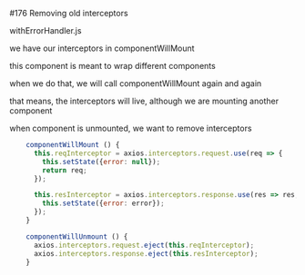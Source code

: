 #176 Removing old interceptors

withErrorHandler.js

we have our interceptors in componentWillMount

this component is meant to wrap different components

when we do that, we will call componentWillMount again and again

that means, the interceptors will live, although we are mounting another component

when component is unmounted, we want to remove interceptors

```js
    componentWillMount () {
      this.reqInterceptor = axios.interceptors.request.use(req => {
        this.setState({error: null});
        return req;
      });

      this.resInterceptor = axios.interceptors.response.use(res => res, error => {
        this.setState({error: error});
      });
    }

    componentWillUnmount () {
      axios.interceptors.request.eject(this.reqInterceptor);
      axios.interceptors.response.eject(this.resInterceptor);
    }
```



